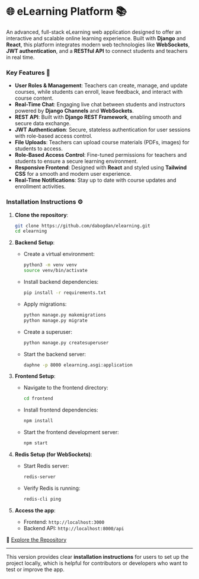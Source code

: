# 🌐 eLearning Platform 📚

An advanced, full-stack eLearning web application designed to offer an interactive and scalable online learning experience. Built with **Django** and **React**, this platform integrates modern web technologies like **WebSockets**, **JWT authentication**, and a **RESTful API** to connect students and teachers in real time.

### Key Features 🚀

- **User Roles & Management**: Teachers can create, manage, and update courses, while students can enroll, leave feedback, and interact with course content.
- **Real-Time Chat**: Engaging live chat between students and instructors powered by **Django Channels** and **WebSockets**.
- **REST API**: Built with **Django REST Framework**, enabling smooth and secure data exchange.
- **JWT Authentication**: Secure, stateless authentication for user sessions with role-based access control.
- **File Uploads**: Teachers can upload course materials (PDFs, images) for students to access.
- **Role-Based Access Control**: Fine-tuned permissions for teachers and students to ensure a secure learning environment.
- **Responsive Frontend**: Designed with **React** and styled using **Tailwind CSS** for a smooth and modern user experience.
- **Real-Time Notifications**: Stay up to date with course updates and enrollment activities.

### Installation Instructions ⚙️

1. **Clone the repository**:
    ```bash
    git clone https://github.com/dabogdan/elearning.git
    cd elearning
    ```

2. **Backend Setup**:
    - Create a virtual environment:
      ```bash
      python3 -m venv venv
      source venv/bin/activate
      ```
    - Install backend dependencies:
      ```bash
      pip install -r requirements.txt
      ```
    - Apply migrations:
      ```bash
      python manage.py makemigrations
      python manage.py migrate
      ```
    - Create a superuser:
      ```bash
      python manage.py createsuperuser
      ```
    - Start the backend server:
      ```bash
      daphne -p 8000 elearning.asgi:application
      ```

3. **Frontend Setup**:
    - Navigate to the frontend directory:
      ```bash
      cd frontend
      ```
    - Install frontend dependencies:
      ```bash
      npm install
      ```
    - Start the frontend development server:
      ```bash
      npm start
      ```

4. **Redis Setup (for WebSockets)**:
    - Start Redis server:
      ```bash
      redis-server
      ```
    - Verify Redis is running:
      ```bash
      redis-cli ping
      ```

5. **Access the app**:
    - Frontend: `http://localhost:3000`
    - Backend API: `http://localhost:8000/api`

🔗 [Explore the Repository](https://github.com/dabogdan/elearning)

---

This version provides clear **installation instructions** for users to set up the project locally, which is helpful for contributors or developers who want to test or improve the app.
